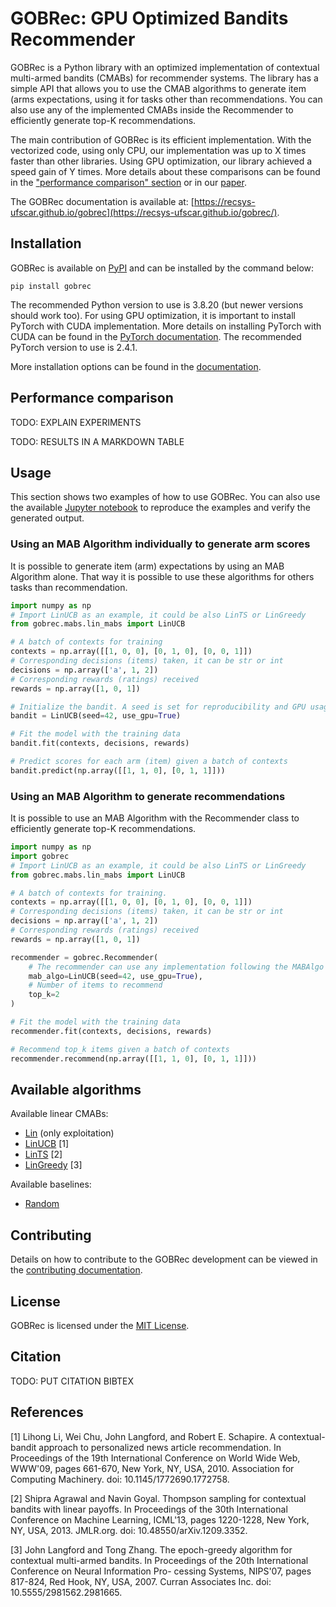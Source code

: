 # GOBRec: GPU Optimized Bandits Recommender

GOBRec is a Python library with an optimized implementation of contextual multi-armed bandits (CMABs) for recommender systems. The library has a simple API that allows you to use the CMAB algorithms to generate item (arms expectations, using it for tasks other than recommendations. You can also use any of the implemented CMABs inside the Recommender to efficiently generate top-K recommendations.

The main contribution of GOBRec is its efficient implementation. With the vectorized code, using only CPU, our implementation was up to X times faster than other libraries. Using GPU optimization, our library achieved a speed gain of Y times. More details about these comparisons can be found in the ["performance comparison" section](#performance-comparison) or in our [paper]().

The GOBRec documentation is available at: [https://recsys-ufscar.github.io/gobrec](https://recsys-ufscar.github.io/gobrec/).

## Installation

GOBRec is available on [PyPI](https://pypi.org/project/gobrec/) and can be installed by the command below:

```
pip install gobrec
```

The recommended Python version to use is 3.8.20 (but newer versions should work too). For using GPU optimization, it is important to install PyTorch with CUDA implementation. More details on installing PyTorch with CUDA can be found in the [PyTorch documentation](https://pytorch.org/get-started/locally/). The recommended PyTorch version to use is 2.4.1.

More installation options can be found in the [documentation]().

## Performance comparison

TODO: EXPLAIN EXPERIMENTS

TODO: RESULTS IN A MARKDOWN TABLE

## Usage

This section shows two examples of how to use GOBRec. You can also use the available [Jupyter notebook](notebooks/usage_tutorial.ipynb) to reproduce the examples and verify the generated output.

### Using an MAB Algorithm individually to generate arm scores

It is possible to generate item (arm) expectations by using an MAB Algorithm alone. That way it is possible to use these algorithms for others tasks than recommendation.

```python
import numpy as np
# Import LinUCB as an example, it could be also LinTS or LinGreedy
from gobrec.mabs.lin_mabs import LinUCB

# A batch of contexts for training
contexts = np.array([[1, 0, 0], [0, 1, 0], [0, 0, 1]])
# Corresponding decisions (items) taken, it can be str or int
decisions = np.array(['a', 1, 2])
# Corresponding rewards (ratings) received                     
rewards = np.array([1, 0, 1])

# Initialize the bandit. A seed is set for reproducibility and GPU usage can be switched
bandit = LinUCB(seed=42, use_gpu=True)

# Fit the model with the training data
bandit.fit(contexts, decisions, rewards)

# Predict scores for each arm (item) given a batch of contexts
bandit.predict(np.array([[1, 1, 0], [0, 1, 1]]))
```

### Using an MAB Algorithm to generate recommendations

It is possible to use an MAB Algorithm with the Recommender class to efficiently generate top-K recommendations.

```python
import numpy as np
import gobrec
# Import LinUCB as an example, it could be also LinTS or LinGreedy
from gobrec.mabs.lin_mabs import LinUCB

# A batch of contexts for training.
contexts = np.array([[1, 0, 0], [0, 1, 0], [0, 0, 1]])
# Corresponding decisions (items) taken, it can be str or int
decisions = np.array(['a', 1, 2])
# Corresponding rewards (ratings) received
rewards = np.array([1, 0, 1])

recommender = gobrec.Recommender(
    # The recommender can use any implementation following the MABAlgo interface
    mab_algo=LinUCB(seed=42, use_gpu=True),
    # Number of items to recommend
    top_k=2
)

# Fit the model with the training data
recommender.fit(contexts, decisions, rewards)

# Recommend top_k items given a batch of contexts
recommender.recommend(np.array([[1, 1, 0], [0, 1, 1]]))
```

## Available algorithms

Available linear CMABs:

* [Lin](/gobrec/mabs/lin_mabs/lin.py) (only exploitation)
* [LinUCB](/gobrec/mabs/lin_mabs/lin_ucb.py) [1]
* [LinTS](/gobrec/mabs/lin_mabs/lin_ts.py) [2]
* [LinGreedy](/gobrec/mabs/lin_mabs/lin_greedy.py) [3]

Available baselines:

* [Random](/gobrec/mabs/random_mab.py)

## Contributing

Details on how to contribute to the GOBRec development can be viewed in the [contributing documentation](/CONTRIBUTING.md).

## License

GOBRec is licensed under the [MIT License](/LICENSE).

## Citation

TODO: PUT CITATION BIBTEX

## References

[1] Lihong Li, Wei Chu, John Langford, and Robert E. Schapire. A contextual-bandit 
    approach to personalized news article recommendation. In Proceedings of the 19th 
    International Conference on World Wide Web, WWW'09, pages 661-670, New York, NY, 
    USA, 2010. Association for Computing Machinery. doi: 10.1145/1772690.1772758.

[2] Shipra Agrawal and Navin Goyal. Thompson sampling for contextual bandits with 
    linear payoffs. In Proceedings of the 30th International Conference on Machine 
    Learning, ICML'13, pages 1220-1228, New York, NY, USA, 2013. JMLR.org. doi: 
    10.48550/arXiv.1209.3352.

[3] John Langford and Tong Zhang. The epoch-greedy algorithm for contextual multi-armed
     bandits. In Proceedings of the 20th International Conference on Neural Information Pro-
     cessing Systems, NIPS'07, pages 817-824, Red Hook, NY, USA, 2007. Curran Associates
     Inc. doi: 10.5555/2981562.2981665.
